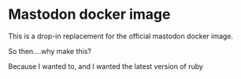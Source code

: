 # Mastodon docker image

This is a drop-in replacement for the official mastodon docker image.

So then....why make this?

Because I wanted to, and I wanted the latest version of ruby
